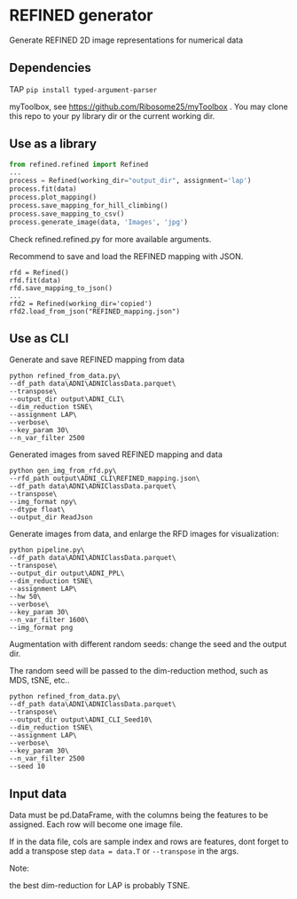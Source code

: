 # REFINED generator
Generate REFINED 2D image representations for numerical data

## Dependencies

TAP `pip install typed-argument-parser`

myToolbox, see https://github.com/Ribosome25/myToolbox . You may clone this repo to your py library dir or the current working dir. 

## Use as a library

```python
from refined.refined import Refined
...
process = Refined(working_dir="output_dir", assignment='lap')
process.fit(data)
process.plot_mapping()
process.save_mapping_for_hill_climbing()
process.save_mapping_to_csv()
process.generate_image(data, 'Images', 'jpg')
```

Check refined.refined.py for more available arguments.

Recommend to save and load the REFINED mapping with JSON. 

```
rfd = Refined()
rfd.fit(data)
rfd.save_mapping_to_json()
...
rfd2 = Refined(working_dir='copied')
rfd2.load_from_json("REFINED_mapping.json")
```



## Use as CLI

Generate and save REFINED mapping from data

```shell
python refined_from_data.py\
--df_path data\ADNI\ADNIClassData.parquet\
--transpose\
--output_dir output\ADNI_CLI\
--dim_reduction tSNE\
--assignment LAP\
--verbose\
--key_param 30\
--n_var_filter 2500

```

Generated images from saved REFINED mapping and data

```shell
python gen_img_from_rfd.py\
--rfd_path output\ADNI_CLI\REFINED_mapping.json\
--df_path data\ADNI\ADNIClassData.parquet\
--transpose\
--img_format npy\
--dtype float\
--output_dir ReadJson

```

Generate images from data, and enlarge the RFD images for visualization:

```shell
python pipeline.py\
--df_path data\ADNI\ADNIClassData.parquet\
--transpose\
--output_dir output\ADNI_PPL\
--dim_reduction tSNE\
--assignment LAP\
--hw 50\
--verbose\
--key_param 30\
--n_var_filter 1600\
--img_format png 

```

Augmentation with different random seeds: change the seed and the output dir. 

The random seed will be passed to the dim-reduction method, such as MDS, tSNE, etc.. 

```shell
python refined_from_data.py\
--df_path data\ADNI\ADNIClassData.parquet\
--transpose\
--output_dir output\ADNI_CLI_Seed10\
--dim_reduction tSNE\
--assignment LAP\
--verbose\
--key_param 30\
--n_var_filter 2500
--seed 10

```



## Input data
Data must be pd.DataFrame, with the columns being the features to be assigned. Each row will become one image file. 

If in the data file, cols are sample index and rows are features, dont forget to add a transpose step `data = data.T` or `--transpose` in the args. 

Note:

the best dim-reduction for LAP is probably TSNE. 
